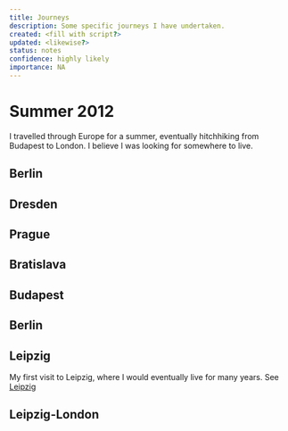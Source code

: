 ```yaml
---
title: Journeys
description: Some specific journeys I have undertaken.
created: <fill with script?>
updated: <likewise?>
status: notes
confidence: highly likely
importance: NA
---
```


# Summer 2012
I travelled through Europe for a summer, eventually hitchhiking from Budapest to London. I believe I was looking for somewhere to live.

## Berlin
## Dresden
## Prague
## Bratislava
## Budapest
## Berlin
## Leipzig

My first visit to Leipzig, where I would eventually live for many years. See [Leipzig](/Reviews/Places/Urban/Cities#Leipzig)
## Leipzig-London
